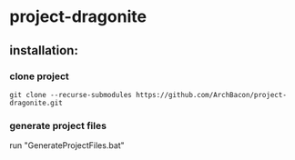 # project-dragonite

## installation:

### clone project
```
git clone --recurse-submodules https://github.com/ArchBacon/project-dragonite.git
```

### generate project files
run "GenerateProjectFiles.bat"